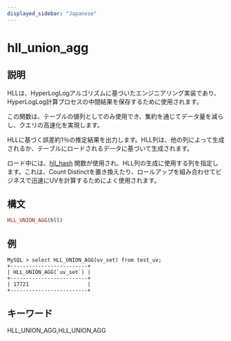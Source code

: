 ```yaml
---
displayed_sidebar: "Japanese"
---
```


# hll_union_agg

## 説明

HLLは、HyperLogLogアルゴリズムに基づいたエンジニアリング実装であり、HyperLogLog計算プロセスの中間結果を保存するために使用されます。

この関数は、テーブルの値列としてのみ使用でき、集約を通じてデータ量を減らし、クエリの高速化を実現します。

HLLに基づく誤差約1％の推定結果を出力します。HLL列は、他の列によって生成されるか、テーブルにロードされるデータに基づいて生成されます。

ロード中には、[hll_hash](../aggregate-functions/hll_hash.md) 関数が使用され、HLL列の生成に使用する列を指定します。これは、Count Distinctを置き換えたり、ロールアップを組み合わせてビジネスで迅速にUVを計算するためによく使用されます。

## 構文

```Haskell
HLL_UNION_AGG(hll)
```

## 例

```plain text
MySQL > select HLL_UNION_AGG(uv_set) from test_uv;
+-------------------------+
| HLL_UNION_AGG(`uv_set`) |
+-------------------------+
| 17721                   |
+-------------------------+
```

## キーワード

HLL_UNION_AGG,HLL,UNION,AGG